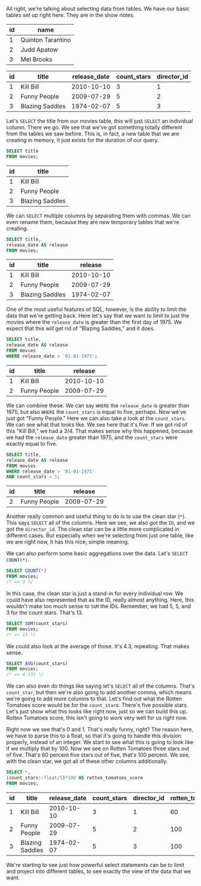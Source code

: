 All right, we're talking about selecting data from tables. We have our basic tables set up right here. They are in the show notes.

| id | name              |
|----|-------------------|
| 1  | Quinton Tarantino |
| 2  | Judd Apatow       |
| 3  | Mel Brooks        |

| id | title           |release_date| count_stars |director_id |
|----|-----------------|------------|-------------|------------|
| 1  | Kill Bill       | 2010-10-10 | 3           | 1          |
| 2  | Funny People    | 2009-07-29 | 5           | 2          |
| 3  | Blazing Saddles | 1974-02-07 | 5           | 3          |

Let's `SELECT` the title from our movies table, this will just `SELECT` an individual column. There we go. We see that we've got something totally different from the tables we saw before. This is, in fact, a new table that we are creating in memory, it just exists for the duration of our query.

```sql
SELECT title
FROM movies;
```
| id | title           |
|----|-----------------|
| 1  | Kill Bill       |
| 2  | Funny People    |
| 3  | Blazing Saddles |

We can `SELECT` multiple columns by separating them with commas. We can even rename them, because they are new temporary tables that we're creating.

```sql
SELECT title,
release_date AS release
FROM movies;
```

| id | title           |release     |
|----|-----------------|------------|
| 1  | Kill Bill       | 2010-10-10 |
| 2  | Funny People    | 2009-07-29 |
| 3  | Blazing Saddles | 1974-02-07 |

One of the most useful features of SQL, however, is the ability to limit the data that we're getting back. Here let's say that we want to limit to just the movies where the `release_date` is greater than the first day of 1975. We expect that this will get rid of "Blazing Saddles," and it does.

```sql
SELECT title,
release_date AS release
FROM movies
WHERE release_date > '01-01-1975';
```

| id | title           |release     |
|----|-----------------|------------|
| 1  | Kill Bill       | 2010-10-10 |
| 2  | Funny People    | 2009-07-29 |

We can combine these. We can say `WHERE` the `release_date` is greater than 1975, but also `WHERE` the `count_stars` is equal to five, perhaps. Now we've just got "Funny People." Here we can also take a look at the `count_stars`. We can see what that looks like. We see here that it's five. If we got rid of this "Kill Bill," we had a 3/4. That makes sense why this happened, because we had the `release_date` greater than 1975, and the `count_stars` were exactly equal to five.

```sql
SELECT title,
release_date AS release
FROM movies
WHERE release_date > '01-01-1975'
AND count_stars = 5;
```
| id | title        |release     |
|----|--------------|------------|
| 2  | Funny People | 2009-07-29 |

Another really common and useful thing to do is to use the clean star (`*`). This says `SELECT` all of the columns. Here we see, we also got the `ID`, and we got the `director_id`. The clean star can be a little more complicated in different cases. But especially when we're selecting from just one table, like we are right now, it has this nice, simple meaning.

We can also perform some basic aggregations over the data. Let's `SELECT COUNT(*)`. 

```sql
SELECT COUNT(*)
FROM movies;
/* => 3 */
```


In this case, the clean star is just a stand-in for every individual row. We could have also represented that as the ID, really almost anything. Here, this wouldn't make too much sense to `SUM` the IDs. Remember, we had 5, 5, and 3 for the count stars. That's 13.

```sql
SELECT SUM(count_stars)
FROM movies;
/* => 13 */
```

 We could also look at the average of those. It's 4.3, repeating. That makes sense.

 ```sql
SELECT AVG(count_stars)
FROM movies;
/* => 4.333 */
```

We can also even do things like saying let's `SELECT` all of the columns. That's `count_star`, but then we're also going to add another comma, which means we're going to add more columns to that. Let's find out what the Rotten Tomatoes score would be for the `count_star`s. There's five possible stars. Let's just show what this looks like right now, just so we can build this up. Rotten Tomatoes score, this isn't going to work very well for us right now.

Right now we see that's 0 and 1. That's really funny, right? The reason here, we have to parse this to a float, so that it's going to handle this division properly, instead of an integer. We start to see what this is going to look like if we multiply that by 100. Now we see on Rotten Tomatoes three stars out of five. That's 60 percent five stars out of five, that's 100 percent. We see, with the clean star, we got all of these other columns additionally.

```sql
SELECT *,
(count_stars::float/5)*100 AS rotten_tomatoes_score
FROM movies;
```
| id | title           |release_date| count_stars |director_id | rotten_tomatoes_score |
|----|-----------------|------------|-------------|------------|-----------------------|
| 1  | Kill Bill       | 2010-10-10 | 3           | 1          | 60                    |
| 2  | Funny People    | 2009-07-29 | 5           | 2          | 100                   |
| 3  | Blazing Saddles | 1974-02-07 | 5           | 3          | 100                   |

We're starting to see just how powerful select statements can be to limit and project into different tables, to see exactly the view of the data that we want.